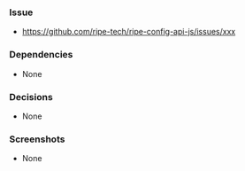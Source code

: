 ### Issue
- https://github.com/ripe-tech/ripe-config-api-js/issues/xxx

### Dependencies
- None

### Decisions
- None

### Screenshots
- None
